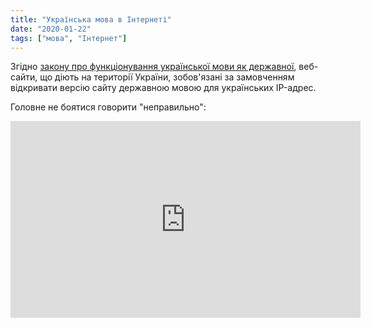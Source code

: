 ```yaml
---
title: "Українська мова в Інтернеті"
date: "2020-01-22"
tags: ["мова", "Інтернет"]
---
```


Згідно <a href="https://zakon.rada.gov.ua/laws/show/2704-19" target="\_blank" rel="noopener noreferrer">закону про функціонування української мови як державної</a>, веб-сайти, що діють на території України, зобов'язані за замовченням відкривати версію сайту державною мовою для українських IP-адрес.

Головне не боятися говорити "неправильно":

<p align="center"><iframe width="560" height="315" src="https://www.youtube.com/embed/Py-0qHH9BwE" frameborder="0" allowfullscreen></iframe></p>
